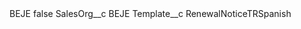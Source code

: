 <?xml version="1.0" encoding="UTF-8"?>
<CustomMetadata xmlns="http://soap.sforce.com/2006/04/metadata" xmlns:xsi="http://www.w3.org/2001/XMLSchema-instance" xmlns:xsd="http://www.w3.org/2001/XMLSchema">
    <label>BEJE</label>
    <protected>false</protected>
    <values>
        <field>SalesOrg__c</field>
        <value xsi:type="xsd:string">BEJE</value>
    </values>
    <values>
        <field>Template__c</field>
        <value xsi:type="xsd:string">RenewalNoticeTRSpanish</value>
    </values>
</CustomMetadata>
